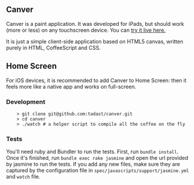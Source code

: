 ## Canver

Canver is a paint application. It was developed for iPads, but should work (more or less) on any touchscreen device.
You can [try it live here.](http://tadast.github.com/canver)

It is just a simple client-side application based on HTML5 canvas, written purely in HTML, CoffeeScript and CSS.

## Home Screen

For iOS devices, it is recommended to add Canver to Home Screen: then it feels more like a native app and works on full-screen.

### Development

```
    > git clone git@github.com:tadast/canver.git
    > cd canver
    > ./watch # a helper script to compile all the coffee on the fly
```

### Tests

You'll need ruby and Bundler to run the tests. First, run `bundle install`. Once it's finished, run `bundle exec rake jasmine` and open the url provided by jasmine to run the tests. If you add any new files, make sure they are captured by the configuration file in `spec/javascripts/support/jasmine.yml` and `watch` file.